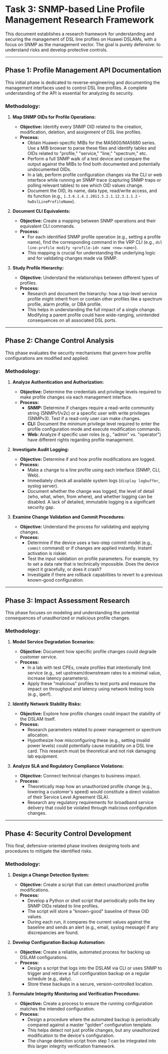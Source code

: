 # Task 3: SNMP-based Line Profile Management Research Framework

This document establishes a research framework for understanding and securing the management of DSL line profiles on Huawei DSLAMs, with a focus on SNMP as the management vector. The goal is purely defensive: to understand risks and develop protective controls.

---

## Phase 1: Profile Management API Documentation

This initial phase is dedicated to reverse-engineering and documenting the management interfaces used to control DSL line profiles. A complete understanding of the API is essential for analyzing its security.

### Methodology:

1.  **Map SNMP OIDs for Profile Operations:**
    *   **Objective:** Identify every SNMP OID related to the creation, modification, deletion, and assignment of DSL line profiles.
    *   **Process:**
        *   Obtain Huawei-specific MIBs for the MA5600/MA5680 series. Use a MIB browser to parse these files and identify tables and OIDs related to "profile," "service," "line," "spectrum," etc.
        *   Perform a full SNMP walk of a test device and compare the output against the MIBs to find both documented and potentially undocumented OIDs.
        *   In a lab, perform profile configuration changes via the CLI or web interface while running an SNMP trace (capturing SNMP traps or polling relevant tables) to see which OID values change.
        *   Document the OID, its name, data type, read/write access, and its function (e.g., `1.3.6.1.4.1.2011.5.2.1.12.3.1.1.2` - `hwDslLineProfileName`).

2.  **Document CLI Equivalents:**
    *   **Objective:** Create a mapping between SNMP operations and their equivalent CLI commands.
    *   **Process:**
        *   For each identified SNMP profile operation (e.g., setting a profile name), find the corresponding command in the VRP CLI (e.g., `dsl line-profile modify <profile-id> name <new-name>`).
        *   This mapping is crucial for understanding the underlying logic and for validating changes made via SNMP.

3.  **Study Profile Hierarchy:**
    *   **Objective:** Understand the relationships between different types of profiles.
    *   **Process:**
        *   Research and document the hierarchy: how a top-level service profile might inherit from or contain other profiles like a spectrum profile, alarm profile, or DBA profile.
        *   This helps in understanding the full impact of a single change. Modifying a parent profile could have wide-ranging, unintended consequences on all associated DSL ports.

---

## Phase 2: Change Control Analysis

This phase evaluates the security mechanisms that govern how profile configurations are modified and applied.

### Methodology:

1.  **Analyze Authentication and Authorization:**
    *   **Objective:** Determine the credentials and privilege levels required to make profile changes via each management interface.
    *   **Process:**
        *   **SNMP:** Determine if changes require a read-write community string (SNMPv1/v2c) or a specific user with write privileges (SNMPv3). Test if a read-only user can make changes.
        *   **CLI:** Document the minimum privilege level required to enter the profile configuration mode and execute modification commands.
        *   **Web:** Analyze if specific user roles (e.g., "admin" vs. "operator") have different rights regarding profile management.

2.  **Investigate Audit Logging:**
    *   **Objective:** Determine if and how profile modifications are logged.
    *   **Process:**
        *   Make a change to a line profile using each interface (SNMP, CLI, Web).
        *   Immediately check all available system logs (`display logbuffer`, syslog server).
        *   Document whether the change was logged, the level of detail (who, what, when, from where), and whether logging can be disabled. A lack of detailed, immutable logging is a significant security gap.

3.  **Examine Change Validation and Commit Procedures:**
    *   **Objective:** Understand the process for validating and applying changes.
    *   **Process:**
        *   Determine if the device uses a two-step commit model (e.g., `commit` command) or if changes are applied instantly. Instant activation is riskier.
        *   Test the input validation on profile parameters. For example, try to set a data rate that is technically impossible. Does the device reject it gracefully, or does it crash?
        *   Investigate if there are rollback capabilities to revert to a previous known-good configuration.

---

## Phase 3: Impact Assessment Research

This phase focuses on modeling and understanding the potential consequences of unauthorized or malicious profile changes.

### Methodology:

1.  **Model Service Degradation Scenarios:**
    *   **Objective:** Document how specific profile changes could degrade customer service.
    *   **Process:**
        *   In a lab with test CPEs, create profiles that intentionally limit service (e.g., set upstream/downstream rates to a minimal value, increase latency parameters).
        *   Apply these "malicious" profiles to test ports and measure the impact on throughput and latency using network testing tools (e.g., iperf).

2.  **Identify Network Stability Risks:**
    *   **Objective:** Explore how profile changes could impact the stability of the DSLAM itself.
    *   **Process:**
        *   Research parameters related to power management or spectrum allocation.
        *   Hypothesize how misconfiguring these (e.g., setting invalid power levels) could potentially cause instability on a DSL line card. This research must be theoretical and not risk damaging lab equipment.

3.  **Analyze SLA and Regulatory Compliance Violations:**
    *   **Objective:** Connect technical changes to business impact.
    *   **Process:**
        *   Theoretically map how an unauthorized profile change (e.g., lowering a customer's speed) would constitute a direct violation of their Service Level Agreement (SLA).
        *   Research any regulatory requirements for broadband service delivery that could be violated through malicious configuration changes.

---

## Phase 4: Security Control Development

This final, defensive-oriented phase involves designing tools and procedures to mitigate the identified risks.

### Methodology:

1.  **Design a Change Detection System:**
    *   **Objective:** Create a script that can detect unauthorized profile modifications.
    *   **Process:**
        *   Develop a Python or shell script that periodically polls the key SNMP OIDs related to line profiles.
        *   The script will store a "known-good" baseline of these OID values.
        *   During each run, it compares the current values against the baseline and sends an alert (e.g., email, syslog message) if any discrepancies are found.

2.  **Develop Configuration Backup Automation:**
    *   **Objective:** Create a reliable, automated process for backing up DSLAM configurations.
    *   **Process:**
        *   Design a script that logs into the DSLAM via CLI or uses SNMP to trigger and retrieve a full configuration backup on a regular schedule (e.g., daily).
        *   Store these backups in a secure, version-controlled location.

3.  **Formulate Integrity Monitoring and Verification Procedures:**
    *   **Objective:** Create a process to ensure the running configuration matches the intended configuration.
    *   **Process:**
        *   Design a procedure where the automated backup is periodically compared against a master "golden" configuration template.
        *   This helps detect not just profile changes, but any unauthorized modification to the device's configuration.
        *   The change detection script from step 1 can be integrated into this larger integrity verification framework.